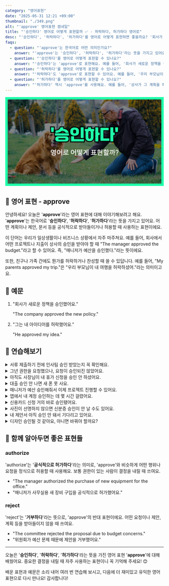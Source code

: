 ```yaml
---
category: "영어표현"
date: "2025-05-31 12:21 +09:00"
thumbnail: "./349.png"
alt: "'approve' 영어표현 썸네일"
title: "'승인하다' 영어로 어떻게 표현할까 ✅ - 허락하다, 허가하다 영어로"
desc: "'승인하다', '허락하다', '허가하다'를 영어로 어떻게 표현하면 좋을까요? '회사가 새로운 정책을 승인했어요.', '우리 부모님이 내 여행을 허락하셨어요.' 등을 영어로 표현하는 법을 배워봅시다. 다양한 예문을 통해서 연습하고 본인의 표현으로 만들어 보세요."
faqs:
  - question: "'approve'는 한국어로 어떤 의미인가요?"
    answer: "'approve'는 '승인하다', '허락하다', '허가하다'라는 뜻을 가지고 있어요. 계획이나 제안, 문서 등을 공식적으로 받아들이거나 허용할 때 사용하는 표현이에요."
  - question: "'승인하다'를 영어로 어떻게 표현할 수 있나요?"
    answer: "'승인하다'는 'approve'로 표현해요. 예를 들어, '회사가 새로운 정책을 승인했어요.'는 'The company approved the new policy.'라고 말할 수 있어요."
  - question: "'허락하다'를 영어로 어떻게 표현할 수 있나요?"
    answer: "'허락하다'도 'approve'로 표현할 수 있어요. 예를 들어, '우리 부모님이 내 여행을 허락하셨어요.'는 'My parents approved my trip.'라고 해요."
  - question: "'허가하다'를 영어로 어떻게 표현할 수 있나요?"
    answer: "'허가하다' 역시 'approve'를 사용해요. 예를 들어, '상사가 그 계획을 허가했어요.'는 'The manager approved the plan.'이라고 할 수 있어요."
---
```


!['approve' 영어표현 썸네일](./349.png)

## 🌟 영어 표현 - approve

안녕하세요! 오늘은 '**approve**'라는 영어 표현에 대해 이야기해보려고 해요. '**approve**'는 한국어로 '**승인하다**', '**허락하다**', '**허가하다**'라는 뜻을 가지고 있어요. 어떤 계획이나 제안, 문서 등을 공식적으로 받아들이거나 허용할 때 사용하는 표현이에요.

이 단어는 우리가 일상생활이나 비즈니스 상황에서 자주 마주쳐요. 예를 들어, 회사에서 어떤 프로젝트나 지출이 상사의 승인을 받아야 할 때 "The manager approved the budget."라고 할 수 있어요. 즉, "매니저가 예산을 승인했다."라는 뜻이에요.

또한, 친구나 가족 간에도 뭔가를 허락하거나 찬성할 때 쓸 수 있답니다. 예를 들어, "My parents approved my trip."은 "우리 부모님이 내 여행을 허락하셨어."라는 의미이고요.

## 📖 예문

1. "회사가 새로운 정책을 승인했어요."

   "The company approved the new policy."

2. "그는 내 아이디어를 허락했어요."

   "He approved my idea."

## 💬 연습해보기

<details>
<summary>서류 제출하기 전에 인사팀 승인 받았는지 꼭 확인해요.</summary>
<span>Before you submit the form, <a href="/blog/in-english/232.make-sure/">make sure</a> it’s been approved by HR.</span>
</details>

<details>
<summary>그년 권한을 요청했으나, 요청이 승인되진 않았어요.</summary>
<span>He <a href="/blog/in-english/125.ask-for/">asked for</a> permission, but his request wasn’t approved.</span>
</details>

<details>
<summary>아직도 사장님이 내 휴가 신청을 승인 안 하셨어요.</summary>
<span>My boss still hasn’t approved my vacation request.</span>
</details>

<details>
<summary>대출 승인 안 나면 새 폰 못 사요.</summary>
<span>I can’t buy the new phone until my loan gets approved.</span>
</details>

<details>
<summary>매니저가 예산 승인해줘서 이제 프로젝트 진행할 수 있어요.</summary>
<span>The manager approved the budget, so we can move forward with the project now.</span>
</details>

<details>
<summary>앱에서 내 계정 승인하는 데 몇 시간 걸렸어요.</summary>
<span>The app took a few hours to approve my account.</span>
</details>

<details>
<summary>신용카드 신청 거의 바로 승인됐어요.</summary>
<span>My credit card application got approved almost instantly.</span>
</details>

<details>
<summary>사진이 선명하지 않으면 신분증 승인이 안 날 수도 있어요.</summary>
<span>If your photo’s not clear, they might not approve your ID.</span>
</details>

<details>
<summary>내 제안서 아직 승인 안 돼서 기다리고 있어요.</summary>
<span>My proposal hasn’t been approved yet, so I’m still waiting.</span>
</details>

<details>
<summary>디자인 승인될 것 같아요, 아니면 바꿔야 할까요?</summary>
<span>Do you think they’ll approve the design, or should we change it?</span>
</details>

## 🤝 함께 알아두면 좋은 표현들

### authorize

'authorize'는 '**공식적으로 허가하다**'라는 의미로, 'approve'와 비슷하게 어떤 행위나 요청을 정식으로 허용할 때 사용해요. 보통 권한이 있는 사람이 결정을 내릴 때 쓰여요.

- "The manager authorized the purchase of new equipment for the office."
- "매니저가 사무실용 새 장비 구입을 공식적으로 허가했어요."

### reject

'reject'는 '**거부하다**'라는 뜻으로, 'approve'의 반대 표현이에요. 어떤 요청이나 제안, 계획 등을 받아들이지 않을 때 쓰여요.

- "The committee rejected the proposal due to budget concerns."
- "위원회가 예산 문제 때문에 제안을 거부했어요."

---

오늘은 '**승인하다**', '**허락하다**', '**허가하다**'라는 뜻을 가진 영어 표현 '**approve**'에 대해 배웠어요. 중요한 결정을 내릴 때 자주 사용하는 표현이니 꼭 기억해 주세요! 😊

배운 표현과 예문은 소리 내어 여러 번 연습해 보시고, 다음에 더 재미있고 유익한 영어 표현으로 다시 만나요! 감사합니다!
